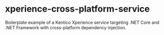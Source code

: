 # xperience-cross-platform-service
Boilerplate example of a Kentico Xperience service targeting .NET Core and .NET Framework with cross-platform dependency injection.
